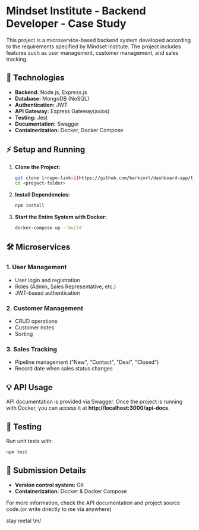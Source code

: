 # Mindset Institute - Backend Developer - Case Study

This project is a microservice-based backend system developed according to the requirements specified by Mindset Institute. The project includes features such as user management, customer management, and sales tracking.

## 🔮 Technologies

- **Backend:** Node.js, Express.js
- **Database:** MongoDB (NoSQL)
- **Authentication:** JWT
- **API Gateway:** Express Gateway(axios)
- **Testing:** Jest
- **Documentation:** Swagger
- **Containerization:** Docker, Docker Compose

## ⚡ Setup and Running

1. **Clone the Project:**

   ```bash
   git clone [<repo-link>](https://github.com/barkinrl/dashboard-app/tree/version-1.0.0)
   cd <project-folder>
   ```

2. **Install Dependencies:**

   ```bash
   npm install
   ```

3. **Start the Entire System with Docker:**
   ```bash
   docker-compose up --build
   ```

## 🛠️ Microservices

### 1. User Management

- User login and registration
- Roles (Admin, Sales Representative, etc.)
- JWT-based authentication

### 2. Customer Management

- CRUD operations
- Customer notes
- Sorting

### 3. Sales Tracking

- Pipeline management ("New", "Contact", "Deal", "Closed")
- Record date when sales status changes

## 💡 API Usage

API documentation is provided via Swagger. Once the project is running with Docker, you can access it at **http://localhost:3000/api-docs**.

## 💪 Testing

Run unit tests with:

```bash
npm test
```

## 📝 Submission Details

- **Version control system:** Git
- **Containerization:** Docker & Docker Compose

For more information, check the API documentation and project source code.(or write directly to me via anywhere)

stay metal \m/
